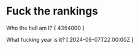# Fuck the rankings

Who the hell am I?
{ 4364000 }

What fucking year is it?
[ 2024-09-07T22:00:00Z ]
